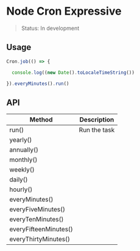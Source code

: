 # Node Cron Expressive

> Status: In development

## Usage

```js
Cron.job(() => {

  console.log((new Date().toLocaleTimeString())

}).everyMinutes().run()
```

## API

| Method                 | Description      |
|------------------------|------------------|
| run()                  | Run the task     |
| yearly()               |                  |
| annually()             |                  |
| monthly()              |                  |
| weekly()               |                  |
| daily()                |                  |
| hourly()               |                  |
| everyMinutes()         |                  |
| everyFiveMinutes()     |                  |
| everyTenMinutes()      |                  |
| everyFifteenMinutes()  |                  |
| everyThirtyMinutes()   |                  |
